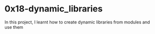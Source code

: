 <h1>0x18-dynamic_libraries</h1>

In this project, I learnt how to create dynamic libraries from modules and use them

